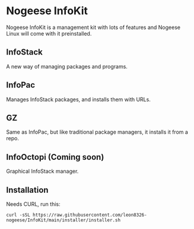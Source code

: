 # Nogeese InfoKit
Nogeese InfoKit is a management kit with lots of features and Nogeese Linux will come with it preinstalled.
## InfoStack
A new way of managing packages and programs.
## InfoPac
Manages InfoStack packages, and installs them with URLs.
## GZ
Same as InfoPac, but like traditional package managers, it installs it from a repo. 
## InfoOctopi (Coming soon)
Graphical InfoStack manager.
## Installation
Needs CURL, run this:

```
curl -sSL https://raw.githubusercontent.com/leon8326-nogeese/InfoKit/main/installer/installer.sh
```
